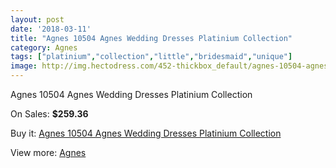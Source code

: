 ```yaml
---
layout: post
date: '2018-03-11'
title: "Agnes 10504 Agnes Wedding Dresses Platinium Collection"
category: Agnes
tags: ["platinium","collection","little","bridesmaid","unique"]
image: http://img.hectodress.com/452-thickbox_default/agnes-10504-agnes-wedding-dresses-platinium-collection.jpg
---
```

Agnes 10504 Agnes Wedding Dresses Platinium Collection

On Sales: **$259.36**
<a href="https://www.hectodress.com/agnes/261-agnes-10504-agnes-wedding-dresses-platinium-collection.html"><amp-img layout="responsive" width="600" height="600" src="//img.hectodress.com/452-thickbox_default/agnes-10504-agnes-wedding-dresses-platinium-collection.jpg" alt="Agnes 10504 Agnes Wedding Dresses Platinium Collection 0" /></a>

Buy it: [Agnes 10504 Agnes Wedding Dresses Platinium Collection](https://www.hectodress.com/agnes/261-agnes-10504-agnes-wedding-dresses-platinium-collection.html "Agnes 10504 Agnes Wedding Dresses Platinium Collection")

View more: [Agnes](https://www.hectodress.com/6-agnes "Agnes")